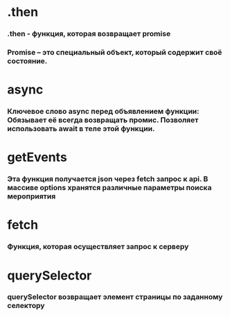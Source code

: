 # .then
### .then - функция, которая возвращает promise
### Promise – это специальный объект, который содержит своё состояние. 

# async
### Ключевое слово async перед объявлением функции: Обязывает её всегда возвращать промис. Позволяет использовать await в теле этой функции.

# getEvents
### Эта функция получается json через fetch запрос к api. В массиве options хранятся различные параметры поиска мероприятия

# fetch
### Функция, которая осуществляет запрос к серверу

# querySelector
### querySelector возвращает элемент страницы по заданному селектору